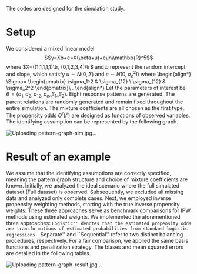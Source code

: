The codes are designed for the simulation study.

# Setup

We considered a mixed linear model $$y=Xb+e=X(\beta+u)+e\in\\mathbb{R}^5$$ where $X=((1,1,1,1,1)\tr, (0,1,2,3,4)\tr$ and $b$ represent the random intercept and slope, which satisfy $u\sim N(0, \Sigma)$ and  $e\sim N(0, \sigma_e^2I)$ where
\begin{align*}
\Sigma=
\begin{pmatrix}
\sigma_1^2 & \sigma_{12} \\
\sigma_{12} & \sigma_2^2
\end{pmatrix}\ .
\end{align*}
Let the parameters of interest be $\theta=(\sigma_1, \sigma_2, \sigma_{12}, \sigma_e, \beta_1, \beta_2)$. Eight response patterns are generated. The parent relations are randomly generated and remain fixed throughout the entire simulation. The mixture coefficients are all chosen as the first type. The propensity odds $O^r(l^r)$ are designed as functions of observed variables. The identifying assumption can be represented by the following graph.

![Uploading pattern-graph-sim.jpg…]()



# Result of an example


We assume that the identifying assumptions are correctly specified, meaning the pattern graph structure and choice of mixture coefficients are known. Initially, we analyzed the ideal scenario where the full simulated dataset (Full dataset) is observed. Subsequently, we excluded all missing data and analyzed only complete cases. Next, we employed inverse propensity weighting methods, starting with the true inverse propensity weights. These three approaches serve as benchmark comparisons for IPW methods using estimated weights. We implemented the aforementioned three approaches: ``Logistic'' denotes that the estimated propensity odds are transformations of estimated probabilities from standard logistic regressions. ``Separate'' and ``Sequential'' refer to two distinct balancing procedures, respectively. For a fair comparison, we applied the same basis functions and penalization strategy. The biases and mean squared errors are detailed in the following tables.

![Uploading pattern-graph-result.jpg…]()
